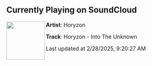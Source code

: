 ## Currently Playing on SoundCloud

[<img align="left" width="100" src="https://i1.sndcdn.com/artworks-UVkdKcgT9unyrcnO-vxyQxg-t500x500.png">](https://soundcloud.com/dirtyworkzofficial/into-the-unknown)

**Artist**: Horyzon 

**Track**: Horyzon - Into The Unknown

Last updated at 2/28/2025, 9:20:27 AM
